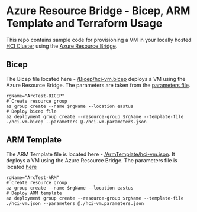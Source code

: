 # Azure Resource Bridge - Bicep, ARM Template and Terraform Usage

This repo contains sample code for provisioning a VM in your locally hosted [HCI Cluster](https://azure.microsoft.com/en-au/products/azure-stack/hci/) using the [Azure Resource Bridge](https://learn.microsoft.com/en-us/azure/azure-arc/resource-bridge/overview). 

## Bicep

The Bicep file located here - [/Bicep/hci-vm.bicep](Bicep/hci-vm.bicep) deploys a VM using the Azure Resource Bridge. The parameters are taken from the [parameters file](Bicep/hci-vm.parameters.json). 


```
rgName="ArcTest-BICEP"
# Create resource group
az group create --name $rgName --location eastus
# Deploy bicep file
az deployment group create --resource-group $rgName --template-file ./hci-vm.bicep --parameters @./hci-vm.parameters.json
```

## ARM Template 
The ARM Template file is located here - [/ArmTemplate/hci-vm.json](ArmTemplate/hci-vm.bicep). It deploys a VM using the Azure Resource Bridge. The parameters file is located [here](ArmTemplate/hci-vm.parameters.json)

```
rgName="ArcTest-ARM"
# Create resource group
az group create --name $rgName --location eastus
# Deploy ARM template
az deployment group create --resource-group $rgName --template-file ./hci-vm.json --parameters @./hci-vm.parameters.json
```